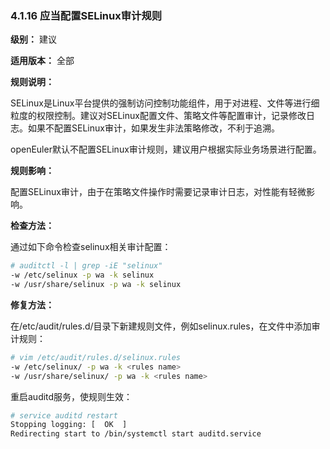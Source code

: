 ### 4.1.16 应当配置SELinux审计规则

**级别：** 建议

**适用版本：** 全部

**规则说明：** 

SELinux是Linux平台提供的强制访问控制功能组件，用于对进程、文件等进行细粒度的权限控制。建议对SELinux配置文件、策略文件等配置审计，记录修改日志。如果不配置SELinux审计，如果发生非法策略修改，不利于追溯。

openEuler默认不配置SELinux审计规则，建议用户根据实际业务场景进行配置。

**规则影响：**

配置SELinux审计，由于在策略文件操作时需要记录审计日志，对性能有轻微影响。

**检查方法：**

通过如下命令检查selinux相关审计配置：

```bash
# auditctl -l | grep -iE "selinux"
-w /etc/selinux -p wa -k selinux
-w /usr/share/selinux -p wa -k selinux
```

**修复方法：**

在/etc/audit/rules.d/目录下新建规则文件，例如selinux.rules，在文件中添加审计规则：

```bash
# vim /etc/audit/rules.d/selinux.rules
-w /etc/selinux/ -p wa -k <rules name>
-w /usr/share/selinux/ -p wa -k <rules name>
```

重启auditd服务，使规则生效：

```bash
# service auditd restart
Stopping logging: [  OK  ]
Redirecting start to /bin/systemctl start auditd.service
```